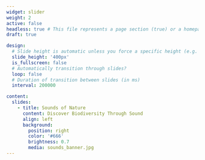 ```yaml
---
widget: slider
weight: 2
active: false
headless: true # This file represents a page section (true) or a homepage (false).
draft: true

design:
  # Slide height is automatic unless you force a specific height (e.g. '400px')
  slide_height: '400px'
  is_fullscreen: false
  # Automatically transition through slides?
  loop: false
  # Duration of transition between slides (in ms)
  interval: 200000

content:
  slides:
    - title: Sounds of Nature
      content: Discover Biodiversity Through Sound
      align: left
      background:
        position: right
        color: '#666'
        brightness: 0.7
        media: sounds_banner.jpg
---
```

